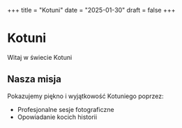 +++
title = "Kotuni"
date = "2025-01-30"
draft = false
+++

# Kotuni

Witaj w świecie Kotuni

## Nasza misja

Pokazujemy piękno i wyjątkowość Kotuniego poprzez:
- Profesjonalne sesje fotograficzne
- Opowiadanie kocich historii
